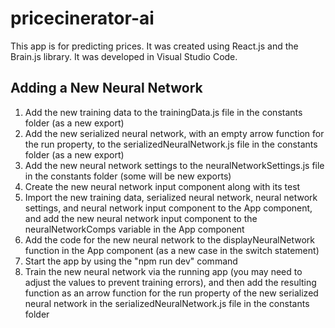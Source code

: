 # pricecinerator-ai

This app is for predicting prices. It was created using React.js and the Brain.js library. It was developed in Visual Studio Code.

## Adding a New Neural Network

1. Add the new training data to the trainingData.js file in the constants folder (as a new export)
2. Add the new serialized neural network, with an empty arrow function for the run property, to the serializedNeuralNetwork.js file in the constants folder (as a new export)
3. Add the new neural network settings to the neuralNetworkSettings.js file in the constants folder (some will be new exports)
4. Create the new neural network input component along with its test
5. Import the new training data, serialized neural network, neural network settings, and neural network input component to the App component, and add the new neural network input component to the neuralNetworkComps variable in the App component
6. Add the code for the new neural network to the displayNeuralNetwork function in the App component (as a new case in the switch statement)
7. Start the app by using the "npm run dev" command
8. Train the new neural network via the running app (you may need to adjust the values to prevent training errors), and then add the resulting function as an arrow function for the run property of the new serialized neural network in the serializedNeuralNetwork.js file in the constants folder
